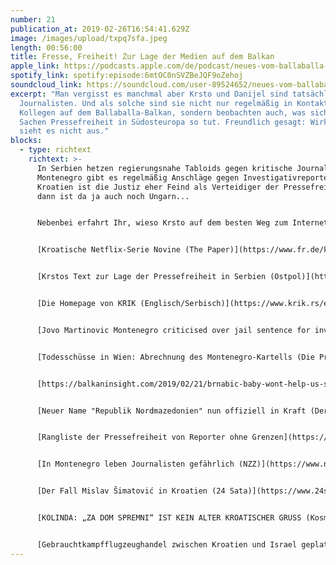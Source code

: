 ```yaml
---
number: 21
publication_at: 2019-02-26T16:54:41.629Z
image: /images/upload/txpq7sfa.jpeg
length: 00:56:00
title: Fresse, Freiheit! Zur Lage der Medien auf dem Balkan
apple_link: https://podcasts.apple.com/de/podcast/neues-vom-ballaballa-balkan-episode-21-fresse-freiheit/id1170436903?i=1000430614950
spotify_link: spotify:episode:6mtOC0nSVZBeJQF9oZehoj
soundcloud_link: https://soundcloud.com/user-89524652/neues-vom-ballaballa-balkan-episode-21-fresse-freiheit-zur-lage-der-medien-auf-dem-balkan
excerpt: "Man vergisst es manchmal aber Krsto und Danijel sind tatsächlich
  Journalisten. Und als solche sind sie nicht nur regelmäßig in Kontakt mit
  Kollegen auf dem Ballaballa-Balkan, sondern beobachten auch, was sich in
  Sachen Pressefreiheit in Südosteuropa so tut. Freundlich gesagt: Wirklich gut
  sieht es nicht aus."
blocks:
  - type: richtext
    richtext: >-
      In Serbien hetzen regierungsnahe Tabloids gegen kritische Journalisten, in
      Montenegro gibt es regelmäßig Anschläge gegen Investigativreporter und in
      Kroatien ist die Justiz eher Feind als Verteidiger der Pressefreiheit. Und
      dann ist da ja auch noch Ungarn...


      Nebenbei erfahrt Ihr, wieso Krsto auf dem besten Weg zum Internetmeme ist, warum "Za dom spremni" nun auf einmal doch kein "alter kroatischer Gruß" mehr ist und warum die Tatsache, dass die serbische Ministerpräsidentin nun zusammen mit ihrer Partnerin ein Kind bekommen hat, nicht wirklich ein Hoffnungsschimmer für die LGBTIQ-Community in Serbien darstellt.


      [Kroatische Netflix-Serie Novine (The Paper)](https://www.fr.de/kultur/ende-freien-journalismus-10970619.html)


      [Krstos Text zur Lage der Pressefreiheit in Serbien (Ostpol)](https://ostpol.de/beitrag/5029-so-sieht-es-aus-wenn-es-keine-freien-medien-gibt)


      [Die Homepage von KRIK (Englisch/Serbisch)](https://www.krik.rs/en/)


      [Jovo Martinovic Montenegro criticised over jail sentence for investigative journalist (The Guardian)](https://www.theguardian.com/world/2019/jan/16/montenegro-criticised-jail-sentence-investigative-journalist-jovo-martinovic)


      [Todesschüsse in Wien: Abrechnung des Montenegro-Kartells (Die Presse)](https://diepresse.com/home/panorama/wien/5550586/Todesschuesse-in-Wien_Abrechnung-des-MontenegroKartells)


      [https://balkaninsight.com/2019/02/21/brnabic-baby-wont-help-us-serbias-lgbti-groups-warn/ (Balkan Insight)](https://balkaninsight.com/2019/02/21/brnabic-baby-wont-help-us-serbias-lgbti-groups-warn/)


      [Neuer Name "Republik Nordmazedonien" nun offiziell in Kraft (Der Standard/APA)](https://derstandard.at/2000097777886/Neuer-Name-Republik-Nordmazedonien-nun-offiziell-in-Kraft)


      [Rangliste der Pressefreiheit von Reporter ohne Grenzen](https://www.reporter-ohne-grenzen.de/rangliste/2018/)


      [In Montenegro leben Journalisten gefährlich (NZZ)](https://www.nzz.ch/international/in-montenegro-leben-journalisten-gefaehrlich-ld.1384899)


      [Der Fall Mislav Šimatović in Kroatien (24 Sata)](https://www.24sata.hr/news/ovrha-kriminalac-ga-blokirao-zbog-teksta-kojeg-nije-napisao-559803)


      [KOLINDA: „ZA DOM SPREMNI“ IST KEIN ALTER KROATISCHER GRUSS (Kosmo)](https://www.kosmo.at/kolinda-za-dom-spremni-ist-doch-kein-alter-kroatischer-grussvideo/)


      [Gebrauchtkampfflugzeughandel zwischen Kroatien und Israel geplatzt (Telepolis)](https://www.heise.de/tp/features/Gebrauchtkampfflugzeughandel-zwischen-Kroatien-und-Israel-geplatzt-4271755.html)
---
```

